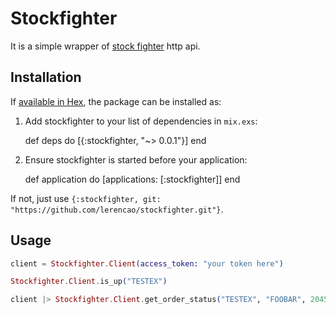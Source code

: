 # Stockfighter

It is a simple wrapper of [stock fighter](http://starfighter.readme.io) http api.

## Installation

If [available in Hex](https://hex.pm/docs/publish), the package can be installed as:

  1. Add stockfighter to your list of dependencies in `mix.exs`:

        def deps do
          [{:stockfighter, "~> 0.0.1"}]
        end

  2. Ensure stockfighter is started before your application:

        def application do
          [applications: [:stockfighter]]
        end

If not, just use `{:stockfighter, git: "https://github.com/lerencao/stockfighter.git"}`.


## Usage

``` elixir
client = Stockfighter.Client(access_token: "your token here")

Stockfighter.Client.is_up("TESTEX")

client |> Stockfighter.Client.get_order_status("TESTEX", "FOOBAR", 2045)
```
